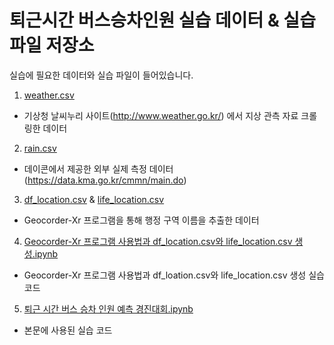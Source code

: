 # 퇴근시간 버스승차인원 실습 데이터 & 실습 파일 저장소

실습에 필요한 데이터와 실습 파일이 들어있습니다.

1. [weather.csv](https://github.com/jeju-tangerine/jeju--bus/blob/master/weather.csv)
  + 기상청 날씨누리 사이트(http://www.weather.go.kr/) 에서 지상 관측 자료 크롤링한 데이터


2. [rain.csv](https://github.com/jeju-tangerine/jeju--bus/blob/master/rain.csv)
  + 데이콘에서 제공한 외부 실제 측정 데이터(https://data.kma.go.kr/cmmn/main.do)


3. [df_location.csv](https://github.com/jeju-tangerine/jeju--bus/blob/master/df_location.csv) & [life_location.csv](https://github.com/jeju-tangerine/jeju--bus/blob/master/life_location.csv)
  + Geocorder-Xr 프로그램을 통해 행정 구역 이름을 추출한 데이터


4. [Geocorder-Xr 프로그램 사용법과 df_location.csv와 life_location.csv 생성.ipynb](https://github.com/jeju-tangerine/jeju--bus/blob/master/Geocorder-Xr%20%ED%94%84%EB%A1%9C%EA%B7%B8%EB%9E%A8%20%EC%82%AC%EC%9A%A9%EB%B2%95%EA%B3%BC%20df_location.csv%EC%99%80%20life_location.csv%20%EC%83%9D%EC%84%B1.ipynb)
  + Geocorder-Xr 프로그램 사용법과 df_loation.csv와 life_location.csv 생성 실습 코드


5. [퇴근 시간 버스 승차 인원 예측 경진대회.ipynb](https://github.com/jeju-tangerine/jeju--bus/blob/master/3.%20%ED%87%B4%EA%B7%BC%20%EC%8B%9C%EA%B0%84%20%EB%B2%84%EC%8A%A4%20%EC%8A%B9%EC%B0%A8%20%EC%9D%B8%EC%9B%90%20%EC%98%88%EC%B8%A1%20%EA%B2%BD%EC%A7%84%EB%8C%80%ED%9A%8C.ipynb)
  + 본문에 사용된 실습 코드
